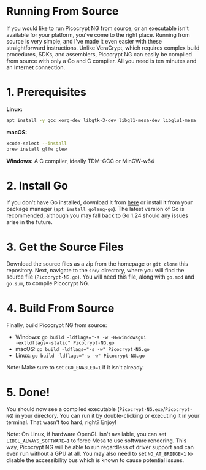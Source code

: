 # Running From Source
If you would like to run Picocrypt NG from source, or an executable isn't available for your platform, you've come to the right place. Running from source is very simple, and I've made it even easier with these straightforward instructions. Unlike VeraCrypt, which requires complex build procedures, SDKs, and assemblers, Picocrypt NG can easily be compiled from source with only a Go and C compiler. All you need is ten minutes and an Internet connection.

# 1. Prerequisites
**Linux:**
```bash
apt install -y gcc xorg-dev libgtk-3-dev libgl1-mesa-dev libglu1-mesa
```
**macOS:**
```bash
xcode-select --install
brew install glfw glew
```
**Windows:** A C compiler, ideally TDM-GCC or MinGW-w64

# 2. Install Go
If you don't have Go installed, download it from <a href="https://go.dev/dl/">here</a> or install it from your package manager (`apt install golang-go`). The latest version of Go is recommended, although you may fall back to Go 1.24 should any issues arise in the future.

# 3. Get the Source Files
Download the source files as a zip from the homepage or `git clone` this repository. Next, navigate to the `src/` directory, where you will find the source file (`Picocrypt-NG.go`). You will need this file, along with `go.mod` and `go.sum`, to compile Picocrypt NG.

# 4. Build From Source
Finally, build Picocrypt NG from source:
- Windows: <code>go build -ldflags="-s -w -H=windowsgui -extldflags=-static" Picocrypt-NG.go</code>
- macOS: <code>go build -ldflags="-s -w" Picocrypt-NG.go</code>
- Linux: <code>go build -ldflags="-s -w" Picocrypt-NG.go</code>

Note: Make sure to set `CGO_ENABLED=1` if it isn't already.

# 5. Done!
You should now see a compiled executable (`Picocrypt-NG.exe`/`Picocrypt-NG`) in your directory. You can run it by double-clicking or executing it in your terminal. That wasn't too hard, right? Enjoy!

Note: On Linux, if hardware OpenGL isn't available, you can set `LIBGL_ALWAYS_SOFTWARE=1` to force Mesa to use software rendering. This way, Picocrypt NG will be able to run regardless of driver support and can even run without a GPU at all. You may also need to set `NO_AT_BRIDGE=1` to disable the accessibility bus which is known to cause potential issues.
